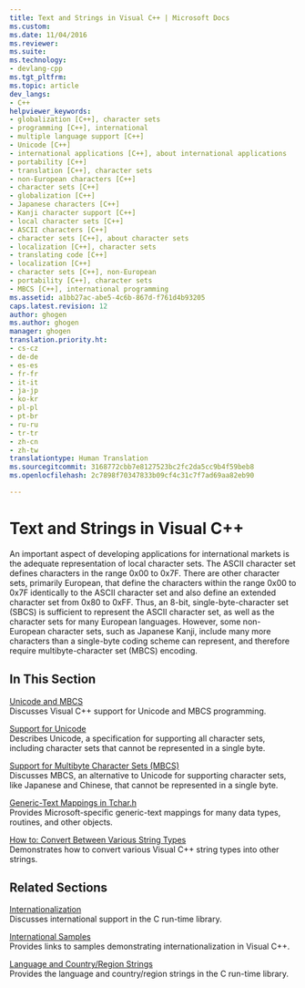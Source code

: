 ```yaml
---
title: Text and Strings in Visual C++ | Microsoft Docs
ms.custom: 
ms.date: 11/04/2016
ms.reviewer: 
ms.suite: 
ms.technology:
- devlang-cpp
ms.tgt_pltfrm: 
ms.topic: article
dev_langs:
- C++
helpviewer_keywords:
- globalization [C++], character sets
- programming [C++], international
- multiple language support [C++]
- Unicode [C++]
- international applications [C++], about international applications
- portability [C++]
- translation [C++], character sets
- non-European characters [C++]
- character sets [C++]
- globalization [C++]
- Japanese characters [C++]
- Kanji character support [C++]
- local character sets [C++]
- ASCII characters [C++]
- character sets [C++], about character sets
- localization [C++], character sets
- translating code [C++]
- localization [C++]
- character sets [C++], non-European
- portability [C++], character sets
- MBCS [C++], international programming
ms.assetid: a1bb27ac-abe5-4c6b-867d-f761d4b93205
caps.latest.revision: 12
author: ghogen
ms.author: ghogen
manager: ghogen
translation.priority.ht:
- cs-cz
- de-de
- es-es
- fr-fr
- it-it
- ja-jp
- ko-kr
- pl-pl
- pt-br
- ru-ru
- tr-tr
- zh-cn
- zh-tw
translationtype: Human Translation
ms.sourcegitcommit: 3168772cbb7e8127523bc2fc2da5cc9b4f59beb8
ms.openlocfilehash: 2c7898f70347833b09cf4c31c7f7ad69aa82eb90

---
```

# Text and Strings in Visual C++
An important aspect of developing applications for international markets is the adequate representation of local character sets. The ASCII character set defines characters in the range 0x00 to 0x7F. There are other character sets, primarily European, that define the characters within the range 0x00 to 0x7F identically to the ASCII character set and also define an extended character set from 0x80 to 0xFF. Thus, an 8-bit, single-byte-character set (SBCS) is sufficient to represent the ASCII character set, as well as the character sets for many European languages. However, some non-European character sets, such as Japanese Kanji, include many more characters than a single-byte coding scheme can represent, and therefore require multibyte-character set (MBCS) encoding.  
  
## In This Section  
 [Unicode and MBCS](../text/unicode-and-mbcs.md)  
 Discusses Visual C++ support for Unicode and MBCS programming.  
  
 [Support for Unicode](../text/support-for-unicode.md)  
 Describes Unicode, a specification for supporting all character sets, including character sets that cannot be represented in a single byte.  
  
 [Support for Multibyte Character Sets (MBCS)](../text/support-for-multibyte-character-sets-mbcss.md)  
 Discusses MBCS, an alternative to Unicode for supporting character sets, like Japanese and Chinese, that cannot be represented in a single byte.  
  
 [Generic-Text Mappings in Tchar.h](../text/generic-text-mappings-in-tchar-h.md)  
 Provides Microsoft-specific generic-text mappings for many data types, routines, and other objects.  
  
 [How to: Convert Between Various String Types](../text/how-to-convert-between-various-string-types.md)  
 Demonstrates how to convert various Visual C++ string types into other strings.  
  
## Related Sections  
 [Internationalization](../c-runtime-library/internationalization.md)  
 Discusses international support in the C run-time library.  
  
 [International Samples](http://msdn.microsoft.com/en-us/aa8d390c-cf4c-4dd8-9dea-74d81f93f2f8)  
 Provides links to samples demonstrating internationalization in Visual C++.  
  
 [Language and Country/Region Strings](../c-runtime-library/locale-names-languages-and-country-region-strings.md)  
 Provides the language and country/region strings in the C run-time library.


<!--HONumber=Jan17_HO2-->


